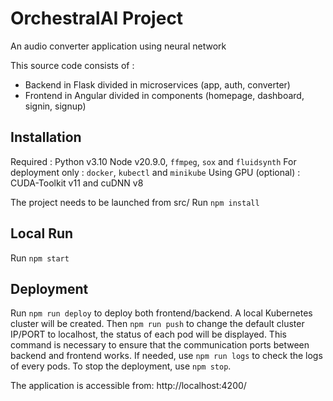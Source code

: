 # OrchestralAI Project
An audio converter application using neural network

This source code consists of :
- Backend in Flask divided in microservices (app, auth, converter)
- Frontend in Angular divided in components (homepage, dashboard, signin, signup) 

## Installation
Required : Python v3.10  Node v20.9.0, `ffmpeg`, `sox` and `fluidsynth` 
For deployment only : `docker`, `kubectl` and `minikube`
Using GPU (optional) : CUDA-Toolkit v11 and cuDNN v8

The project needs to be launched from src/
Run `npm install`

## Local Run
Run `npm start`

## Deployment
Run `npm run deploy` to deploy both frontend/backend. A local Kubernetes cluster will be created.
Then `npm run push` to change the default cluster IP/PORT to localhost, the status of each pod will be displayed. This command is necessary to ensure that the communication ports between backend and frontend works.
If needed, use `npm run logs` to check the logs of every pods.
To stop the deployment, use `npm stop`.

The application is accessible from: http://localhost:4200/
